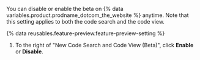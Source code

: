 You can disable or enable the beta on {% data variables.product.prodname_dotcom_the_website %} anytime. Note that this setting applies to both the code search and the code view.

{% data reusables.feature-preview.feature-preview-setting  %}
1. To the right of "New Code Search and Code View (Beta)", click **Enable** or **Disable**.
